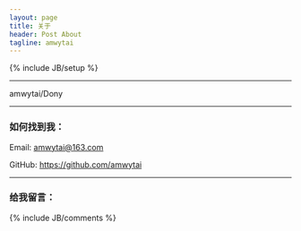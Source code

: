 ```yaml
---
layout: page
title: 关于
header: Post About
tagline: amwytai
---
```

{% include JB/setup %}


***
amwytai/Dony
***

### 如何找到我：  
Email: amwytai@163.com

GitHub: https://github.com/amwytai

***
### 给我留言：

{% include JB/comments %}